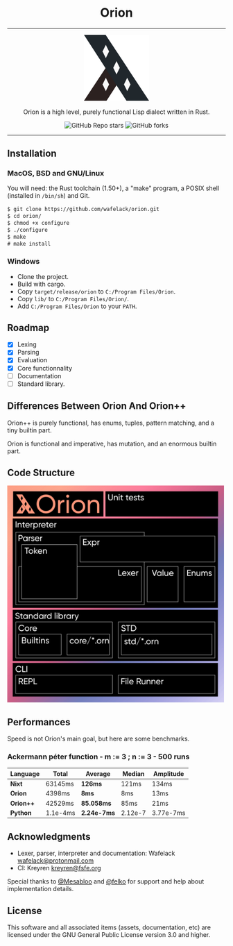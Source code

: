 <div align="center">

Orion
=====

---

  <img width="150px" src="assets/orion-logo.png">

  Orion is a high level, purely functional Lisp dialect written in Rust.

  ![GitHub Repo stars](https://img.shields.io/github/stars/wafelack/orion?color=%2320272c&style=for-the-badge)
  ![GitHub forks](https://img.shields.io/github/forks/wafelack/orion?color=%232c2120&style=for-the-badge)

</div>

---

Installation
------------

### MacOS, BSD and GNU/Linux

You will need: the Rust toolchain (1.50+), a "make" program, a POSIX shell (installed in `/bin/sh`) and Git.

```
$ git clone https://github.com/wafelack/orion.git
$ cd orion/
$ chmod +x configure
$ ./configure
$ make
# make install
```

### Windows

* Clone the project.
* Build with cargo.
* Copy `target/release/orion` to `C:/Program Files/Orion`.
* Copy `lib/` to `C:/Program Files/Orion/`.
* Add `C:/Program Files/Orion` to your `PATH`.

Roadmap
-------

- [x] Lexing
- [x] Parsing
- [x] Evaluation
- [x] Core functionnality
- [ ] Documentation
- [ ] Standard library.

Differences Between Orion And Orion++
-------------------------------------

Orion++ is purely functional, has enums, tuples, pattern matching, and a tiny builtin part.

Orion is functional and imperative, has mutation, and an enormous builtin part.

Code Structure
--------------

<img width="500px" src="assets/code_structure.png">

Performances
------------

Speed is not Orion's main goal, but here are some benchmarks.

### Ackermann péter function - m := 3 ; n := 3 - 500 runs

| Language |  Total  | Average | Median | Amplitude |
|----------|---------|---------|--------|-----------|
|   **Nixt**   | 63145ms |  **126ms**  |  121ms |   134ms   |
|**Orion** |  4398ms |   **8ms**   |   8ms  |  13ms         |
|__**Orion++**__ | 42529ms |   **85.058ms**  | 85ms | 21ms        |   
|**Python**| 1.1e-4ms | **2.24e-7ms** | 2.12e-7 | 3.77e-7ms   |


Acknowledgments
---------------

* Lexer, parser, interpreter and documentation: Wafelack <wafelack@protonmail.com>
* CI: Kreyren <kreyren@fsfe.org>

Special thanks to [@Mesabloo](https://github.com/mesabloo) and [@felko](https://github.com/felko) for support and help about implementation details.

License
-------

This software and all associated items (assets, documentation, etc) are licensed under the GNU General Public License version 3.0 and higher.
